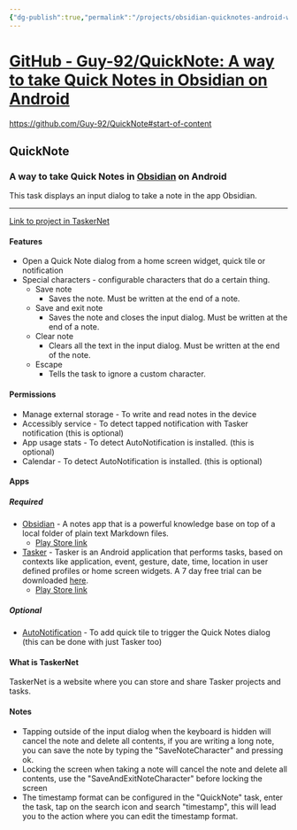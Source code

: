 ```yaml
---
{"dg-publish":true,"permalink":"/projects/obsidian-quicknotes-android-with-tasker/","tags":["Obsidian","code","Projects"],"created":"2024-03-02 9:29:28 am","updated":"2024-04-13 12:42:15 pm"}
---
```


# [GitHub - Guy-92/QuickNote: A way to take Quick Notes in Obsidian on Android](https://github.com/Guy-92/QuickNote)

https://github.com/Guy-92/QuickNote#start-of-content


## QuickNote

### A way to take Quick Notes in [Obsidian](https://obsidian.md/) on Android

This task displays an input dialog to take a note in the app Obsidian.

---

[Link to project in TaskerNet](https://taskernet.com/shares/?user=AS35m8nSFNRSqPmtuWoUzDvbOkD1v%2FlqgfcQ2ZMUW6BRdBoRrpot%2BuokAci2FnhAYxkZxeZC&id=Project%3AObsidian+QuickNote)

#### Features

-   Open a Quick Note dialog from a home screen widget, quick tile or notification
-   Special characters - configurable characters that do a certain thing.
    -   Save note
        -   Saves the note. Must be written at the end of a note.
    -   Save and exit note
        -   Saves the note and closes the input dialog. Must be written at the end of a note.
    -   Clear note
        -   Clears all the text in the input dialog. Must be written at the end of the note.
    -   Escape
        -   Tells the task to ignore a custom character.

#### Permissions

-   Manage external storage - To write and read notes in the device
-   Accessibly service - To detect tapped notification with Tasker notification (this is optional)
-   App usage stats - To detect AutoNotification is installed. (this is optional)
-   Calendar - To detect AutoNotification is installed. (this is optional)

#### Apps

##### Required

-   [Obsidian](https://obsidian.md/) - A notes app that is a powerful knowledge base on top of a local folder of plain text Markdown files.
    -   [Play Store link](https://play.google.com/store/apps/details?id=md.obsidian)
-   [Tasker](https://tasker.joaoapps.com/) - Tasker is an Android application that performs tasks, based on contexts like application, event, gesture, date, time, location in user defined profiles or home screen widgets. A 7 day free trial can be downloaded [here](https://tasker.joaoapps.com/download.html).
    -   [Play Store link](https://play.google.com/store/apps/details?id=net.dinglisch.android.taskerm&hl=en&gl=US)

##### Optional

-   [AutoNotification](https://play.google.com/store/apps/details?id=com.joaomgcd.autonotification) - To add quick tile to trigger the Quick Notes dialog (this can be done with just Tasker too)

#### What is TaskerNet

TaskerNet is a website where you can store and share Tasker projects and tasks.

#### Notes

-   Tapping outside of the input dialog when the keyboard is hidden will cancel the note and delete all contents, if you are writing a long note, you can save the note by typing the "SaveNoteCharacter" and pressing ok.
-   Locking the screen when taking a note will cancel the note and delete all contents, use the "SaveAndExitNoteCharacter" before locking the screen
-   The timestamp format can be configured in the "QuickNote" task, enter the task, tap on the search icon and search "timestamp", this will lead you to the action where you can edit the timestamp format.